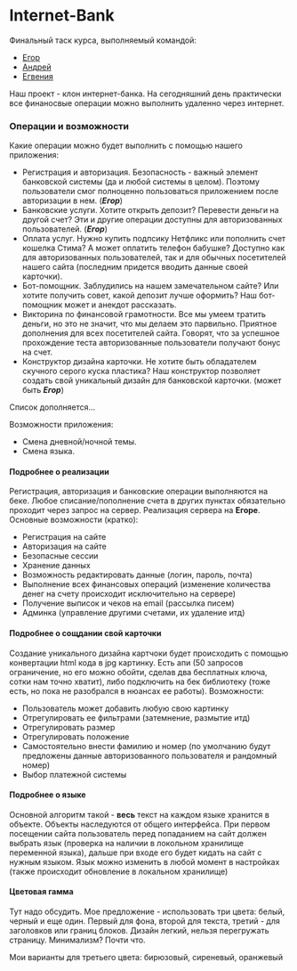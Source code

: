 # Internet-Bank

Финальный таск курса, выполняемый командой:
- [Егор](https://github.com/kkolite)
- [Андрей](https://github.com/shama8nchez)
- [Егвения](https://github.com/EvgeniaM6)

Наш проект - клон интернет-банка. На сегодняшний день практически все финаносвые операции можно выполнить удаленно через интернет.

### Операции и возможности

Какие операции можно будет выполнить с помощью нашего приложения:
- Регистрация и авторизация. Безопасность - важный элемент банковской системы (да и любой системы в целом). Поэтому пользователи смог полноценно пользоваться приложением после авторизации в нем. (***Егор***)
- Банковские услуги. Хотите открыть депозит? Перевести деньги на другой счет? Эти и другие операции доступны для авторизованных пользователей. (***Егор***)
- Оплата услуг. Нужно купить подпсику Нетфликс или пополнить счет кошелка Стима? А может оплатить телефон бабушке? Доступно как для авторизованных пользователей, так и для обычных посетителей нашего сайта (последним придется вводить данные своей карточки).
- Бот-помощник. Заблудились на нашем замечательном сайте? Или хотите получить совет, какой депозит лучше оформить? Наш бот-помощник может и анекдот рассказать.
- Викторина по финансовой грамотности. Все мы умеем тратить деньги, но это не значит, что мы делаем это парвильно. Приятное дополнения для всех посетителей сайта. Говорят, что за успешное прохождение теста авторизованные пользователи получают бонус на счет.
- Конструктор дизайна карточки. Не хотите быть обладателем скучного серого куска пластика? Наш конструктор позволяет создать свой уникальный дизайн для банковской карточки. (может быть ***Егор***)

Список дополняется...

Возможности приложения:
- Смена дневной/ночной темы.
- Смена языка.

#### Подробнее о реализации

Регистрация, авторизация и банковские операции выполняются на беке. Любое списание/пополнение счета в других пунктах обязательно проходит через запрос на сервер. Реализация сервера на **Егоре**. Основные возможности (кратко):
- Регистрация на сайте
- Авторизация на сайте
- Безопасные сессии
- Хранение данных
- Возможность редактировать данные (логин, пароль, почта)
- Выполнение всех финансовых операций (изменение количества денег на счету происходит исключительно на сервере)
- Получение выписок и чеков на email (рассылка писем)
- Админка (управление другими счетами, их удаление итд)

#### Подробнее о сощдании свой карточки

Создание уникального дизайна картчоки будет происходить с помощью конвертации html кода в jpg картинку. Есть апи (50 запросов ограничение, но его можно обойти, сделав два бесплатных ключа, сотки нам точно хватит), либо подключить на бек библиотеку (тоже есть, но пока не разобрался в нюансах ее работы). Возможности:
- Пользователь может добавить любую свою картинку
- Отрегулировать ее фильтрами (затемнение, размытие итд)
- Отрегулировать размер
- Отрегулировать положение
- Самостоятельно внести фамилию и номер (по умолчанию будут предложены данные авторизованного пользователя и рандомный номер)
- Выбор платежной системы

#### Подробнее о языке

Основной алгоритм такой - **весь** текст на каждом языке хранится в объекте. Объекты наследуются от общего интерфейса. При первом посещении сайта пользователь перед попаданием на сайт должен выбрать язык (проверка на наличии в локольном хранилище переменной языка), дальше при входе его будет кидать на сайт с нужным языком. Язык можно изменить в любой момент в настройках (также происходит обновление в локальном хранилище)

#### Цветовая гамма

Тут надо обсудить. Мое предложение - использовать три цвета: белый, черный и еще один. Первый для фона, второй для текста, третий - для заголовков или границ блоков. Дизайн легкий, нельзя перегружать страницу. Минимализм? Почти что.

Мои варианты для третьего цвета: бирюзовый, сиреневый, оранжевый
